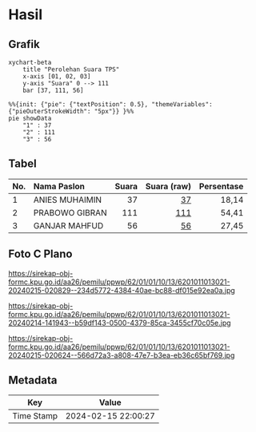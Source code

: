 # Hasil

## Grafik

```mermaid
xychart-beta
    title "Perolehan Suara TPS"
    x-axis [01, 02, 03]
    y-axis "Suara" 0 --> 111
    bar [37, 111, 56]
```

```mermaid
%%{init: {"pie": {"textPosition": 0.5}, "themeVariables": {"pieOuterStrokeWidth": "5px"}} }%%
pie showData
    "1" : 37
    "2" : 111
    "3" : 56
```

## Tabel

| No. | Nama Paslon    | Suara | Suara (raw) | Persentase |
|:--- |:-------------- | -----:| -----------:| ----------:|
| 1   | ANIES MUHAIMIN | 37    | [37][p-1]   | 18,14      |
| 2   | PRABOWO GIBRAN | 111   | [111][p-2]  | 54,41      |
| 3   | GANJAR MAHFUD  | 56    | [56][p-3]   | 27,45      |


[p-1]: https://github.com/gigit-pemilu/pemilu-2024-62-kalimantan-tengah/blob/main/pilpres/hitung-suara/sub/62-kalimantan-tengah/sub/01-kotawaringin-barat/sub/01-kumai/sub/1013-kumai-hilir/sub/021-tps/sub/paslon-1.txt
[p-2]: https://github.com/gigit-pemilu/pemilu-2024-62-kalimantan-tengah/blob/main/pilpres/hitung-suara/sub/62-kalimantan-tengah/sub/01-kotawaringin-barat/sub/01-kumai/sub/1013-kumai-hilir/sub/021-tps/sub/paslon-2.txt
[p-3]: https://github.com/gigit-pemilu/pemilu-2024-62-kalimantan-tengah/blob/main/pilpres/hitung-suara/sub/62-kalimantan-tengah/sub/01-kotawaringin-barat/sub/01-kumai/sub/1013-kumai-hilir/sub/021-tps/sub/paslon-3.txt

## Foto C Plano

https://sirekap-obj-formc.kpu.go.id/aa26/pemilu/ppwp/62/01/01/10/13/6201011013021-20240215-020829--234d5772-4384-40ae-bc88-df015e92ea0a.jpg

https://sirekap-obj-formc.kpu.go.id/aa26/pemilu/ppwp/62/01/01/10/13/6201011013021-20240214-141943--b59df143-0500-4379-85ca-3455cf70c05e.jpg

https://sirekap-obj-formc.kpu.go.id/aa26/pemilu/ppwp/62/01/01/10/13/6201011013021-20240215-020624--566d72a3-a808-47e7-b3ea-eb36c65bf769.jpg


## Metadata

| Key        | Value               |
| ---------- | ------------------- |
| Time Stamp | 2024-02-15 22:00:27 |



